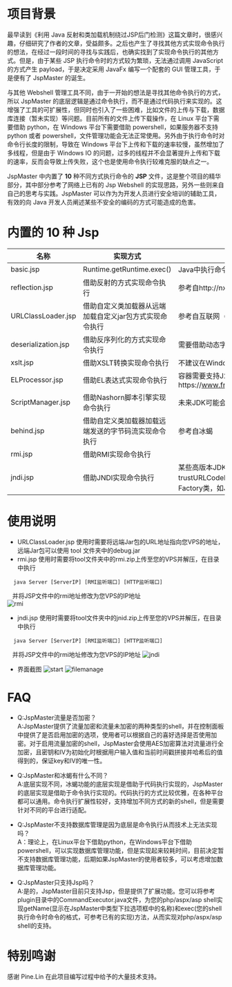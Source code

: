 # 项目背景
  最早读到《利用 Java 反射和类加载机制绕过JSP后门检测》这篇文章时，很感兴趣，仔细研究了作者的文章，受益颇多。之后也产生了寻找其他方式实现命令执行的想法，在经过一段时间的寻找与实践后，也确实找到了实现命令执行的其他方式。但是，由于某些 JSP 执行命令时的方式较为繁琐，无法通过调用 JavaScript 的方式产生 payload，于是决定采用 JavaFx 编写一个配套的 GUI 管理工具，于是便有了 JspMaster 的诞生。  
  
  与其他 Webshell 管理工具不同，由于一开始的想法是寻找其他命令执行的方式，所以 JspMaster 的底层逻辑是通过命令执行，而不是通过代码执行来实现的。这增强了工具的可扩展性，但同时也引入了一些困难，比如文件的上传与下载，数据库连接（暂未实现）等问题。目前所有的文件上传下载操作，在 Linux 平台下需要借助 python，在 Windows 平台下需要借助 powershell，如果服务器不支持 python 或者 powershell，文件管理功能会无法正常使用。另外由于执行命令时对命令行长度的限制，导致在 Windows 平台下上传和下载的速率较慢，虽然增加了多线程，但是由于 Windows IO 的问题，过多的线程并不会显著提升上传和下载的速率，反而会导致上传失败，这个也是使用命令执行较难克服的缺点之一。    
  
 JspMaster 中内置了 **10** 种不同方式执行命令的 **JSP** 文件，这是整个项目的精华部分，其中部分参考了网络上已有的 Jsp Webshell 的实现思路，另外一些则来自自己的思考与实践。JspMaster 可以作为为开发人员进行安全培训的辅助工具，有效的向 Java 开发人员阐述某些不安全的编码的方式可能造成的危害。
  
# 内置的 10 种 Jsp
|名称|实现方式|备注|
|-------------|-------------------------|----------------------|
|basic.jsp|Runtime.getRuntime.exec()|Java中执行命令最基本的方式|
|reflection.jsp|借助反射的方式实现命令执行|参考自http://nxw.so/3x4Ie|
|URLClassLoader.jsp|借助自定义类加载器从远端加载自定义jar包方式实现命令执行|参考自互联网（出处不可考）|
|deserialization.jsp|借助反序列化的方式实现命令执行|需要借助动态字节码技术|
|xslt.jsp|借助XSLT转换实现命令执行|不建议在Windows平台中使用此种方式|
|ELProcessor.jsp|借助EL表达式实现命令执行|容器需要支持J2EE 7标准（如Tomcat 8），参考https://www.freebuf.com/column/207439.html|
|ScriptManager.jsp|借助Nashorn脚本引擎实现命令执行|未来JDK可能会移除对Nashorn脚本引擎的支持|
|behind.jsp|借助自定义类加载器加载远端发送的字节码流实现命令执行|参考自冰蝎|
|rmi.jsp|借助RMI实现命令执行||
|jndi.jsp|借助JNDI实现命令执行|某些高版本JDK即使设置了trustURLCodebase，trustURLCodebase选项，也不会远程加载Factory类，如JDK 11.0.5-ea|

# 使用说明
+ URLClassLoader.jsp
  使用时需要将远端Jar包的URL地址指向您VPS的地址，远端Jar包可以使用 tool 文件夹中的debug.jar
+ rmi.jsp
  使用时需要将tool文件夹中的rmi.zip上传至您的VPS并解压，在目录中执行    
```
  java Server [ServerIP] [RMI监听端口] [HTTP监听端口]      
```
&nbsp;&nbsp;&nbsp;并将JSP文件中的rmi地址修改为您VPS的IP地址  
![rmi](https://raw.githubusercontent.com/feihong-cs/JspMaster/master/imgForReadme/rmi.png)
 + jndi.jsp
  使用时需要将tool文件夹中的jnid.zip上传至您的VPS并解压，在目录中执行   
```
  java Server [ServerIP] [RMI监听端口] [HTTP监听端口]      
```
&nbsp;&nbsp;&nbsp;并将JSP文件中的rmi地址修改为您VPS的IP地址
![jndi](https://raw.githubusercontent.com/feihong-cs/JspMaster/master/imgForReadme/jndi.png)
 + 界面截图
 ![start](https://raw.githubusercontent.com/feihong-cs/JspMaster/master/imgForReadme/start.png)
 ![filemanage](https://raw.githubusercontent.com/feihong-cs/JspMaster/master/imgForReadme/filemanage.png)

# FAQ
+ Q:JspMaster流量是否加密？  
  A:JspMaster提供了流量加密和流量未加密的两种类型的shell，并在控制面板中提供了是否启用加密的选项，使用者可以根据自己的喜好选择是否使用加密。对于启用流量加密的shell，JspMaster会使用AES加密算法对流量进行全加密，且密钥和IV为初始化时根据用户输入值和当前时间戳拼接并哈希后的值得到的，保证key和IV的唯一性。

+ Q:JspMaster和冰蝎有什么不同？  
  A:底层实现不同，冰蝎功能的底层实现是借助于代码执行实现的，JspMaster的底层实现是借助于命令执行实现的。代码执行的方式比较优雅，在各种平台都可以通用。命令执行扩展性较好，支持增加不同方式的新的shell，但是需要针对不同的平台进行适配。

+ Q:JspMaster不支持数据库管理是因为底层是命令执行从而技术上无法实现吗？  
  A：理论上，在Linux平台下借助python，在Windows平台下借助powershell，可以实现数据库管理功能，但是实现起来较耗时间，目前决定暂不支持数据库管理功能，后期如果JspMaster的使用者较多，可以考虑增加数据库管理功能。

+ Q:JspMaster只支持Jsp吗？  
  A:是的，JspMaster目前只支持Jsp，但是提供了扩展功能。您可以将参考plugin目录中的CommandExecutor.java文件，为您的php/aspx/asp shell实现getName(显示在JspMaster中类型下拉选项框中的名称)和exec(您的shell执行命令时命令的格式，可参考已有的实现)方法，从而实现对php/aspx/asp shell的支持。  
  
# 特别鸣谢
感谢 Pine.Lin 在此项目编写过程中给予的大量技术支持。
